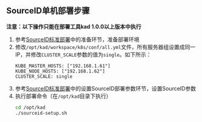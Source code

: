 ## SourceID单机部署步骤

**注意：以下操作只能在部署工具kad 1.0.0以上版本中执行**

1. 参考[SourceID标准部署](docs/ruijie/sourceid/getting-started.md)中的准备环节，准备部署环境
1. 修改`/opt/kad/workspace/k8s/conf/all.yml`文件，所有服务器组设置成同一IP，并修改`CLUSTER_SCALE`参数的值为`single`。如下所示：
    ```
    KUBE_MASTER_HOSTS: ["192.168.1.61"]
    KUBE_NODE_HOSTS: ["192.168.1.62"]
    CLUSTER_SCALE: single
    ```
1. 参考[SourceID标准部署](docs/ruijie/sourceid/getting-started.md)中的设置SourceID部署参数环节，设置SourceID参数
1. 执行部署命令（在`/opt/kad`目录下执行）
   ```bash
   cd /opt/kad
   ./sourceid-setup.sh
   ```
